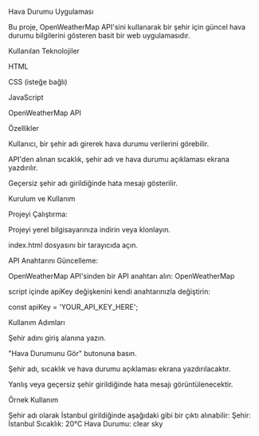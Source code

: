 Hava Durumu Uygulaması

Bu proje, OpenWeatherMap API'sini kullanarak bir şehir için güncel hava durumu bilgilerini gösteren basit bir web uygulamasıdır.

Kullanılan Teknolojiler

HTML

CSS (isteğe bağlı)

JavaScript

OpenWeatherMap API

Özellikler

Kullanıcı, bir şehir adı girerek hava durumu verilerini görebilir.

API'den alınan sıcaklık, şehir adı ve hava durumu açıklaması ekrana yazdırılır.

Geçersiz şehir adı girildiğinde hata mesajı gösterilir.

Kurulum ve Kullanım

Projeyi Çalıştırma:

Projeyi yerel bilgisayarınıza indirin veya klonlayın.

index.html dosyasını bir tarayıcıda açın.

API Anahtarını Güncelleme:

OpenWeatherMap API'sinden bir API anahtarı alın: OpenWeatherMap

script içinde apiKey değişkenini kendi anahtarınızla değiştirin:

const apiKey = 'YOUR_API_KEY_HERE';

Kullanım Adımları

Şehir adını giriş alanına yazın.

"Hava Durumunu Gör" butonuna basın.

Şehir adı, sıcaklık ve hava durumu açıklaması ekrana yazdırılacaktır.

Yanlış veya geçersiz şehir girildiğinde hata mesajı görüntülenecektir.

Örnek Kullanım

Şehir adı olarak İstanbul girildiğinde aşağıdaki gibi bir çıktı alınabilir:
Şehir: İstanbul
Sıcaklık: 20°C
Hava Durumu: clear sky
